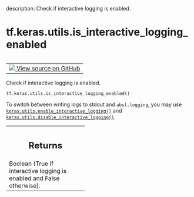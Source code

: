 description: Check if interactive logging is enabled.

<div itemscope itemtype="http://developers.google.com/ReferenceObject">
<meta itemprop="name" content="tf.keras.utils.is_interactive_logging_enabled" />
<meta itemprop="path" content="Stable" />
</div>

# tf.keras.utils.is_interactive_logging_enabled

<!-- Insert buttons and diff -->

<table class="tfo-notebook-buttons tfo-api nocontent" align="left">
<td>
  <a target="_blank" href="https://github.com/keras-team/keras/tree/v2.15.0/keras/utils/io_utils.py#L55-L70">
    <img src="https://www.tensorflow.org/images/GitHub-Mark-32px.png" />
    View source on GitHub
  </a>
</td>
</table>



Check if interactive logging is enabled.


<pre class="devsite-click-to-copy prettyprint lang-py tfo-signature-link">
<code>tf.keras.utils.is_interactive_logging_enabled()
</code></pre>



<!-- Placeholder for "Used in" -->

To switch between writing logs to stdout and `absl.logging`, you may use
<a href="../../../tf/keras/utils/enable_interactive_logging.md"><code>keras.utils.enable_interactive_logging()</code></a> and
<a href="../../../tf/keras/utils/disable_interactive_logging.md"><code>keras.utils.disable_interactive_logging()</code></a>.

<!-- Tabular view -->
 <table class="responsive fixed orange">
<colgroup><col width="214px"><col></colgroup>
<tr><th colspan="2"><h2 class="add-link">Returns</h2></th></tr>
<tr class="alt">
<td colspan="2">
Boolean (True if interactive logging is enabled and False otherwise).
</td>
</tr>

</table>

